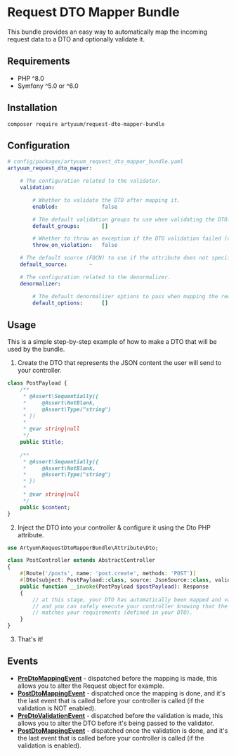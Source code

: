 # Request DTO Mapper Bundle
This bundle provides an easy way to automatically map the incoming request data to a DTO and optionally validate it.

## Requirements
- PHP ^8.0
- Symfony ^5.0 or ^6.0

## Installation
```
composer require artyuum/request-dto-mapper-bundle 
```

## Configuration
```yml
# config/packages/artyuum_request_dto_mapper_bundle.yaml
artyuum_request_dto_mapper:

    # The configuration related to the validator.
    validation:

        # Whether to validate the DTO after mapping it.
        enabled:              false

        # The default validation groups to use when validating the DTO.
        default_groups:       []

        # Whether to throw an exception if the DTO validation failed (constraint violations).
        throw_on_violation:   false

    # The default source (FQCN) to use if the attribute does not specify any.
    default_source:       ~

    # The configuration related to the denormalizer.
    denormalizer:

        # The default denormalizer options to pass when mapping the request data to the DTO.
        default_options:      []
```

## Usage
This is a simple step-by-step example of how to make a DTO that will be used by the bundle.

1. Create the DTO that represents the JSON content the user will send to your controller. 
```php
class PostPayload {
    /**
     * @Assert\Sequentially({
     *     @Assert\NotBlank,
     *     @Assert\Type("string")
     * })
     *
     * @var string|null
     */
    public $title;
    
    /**
     * @Assert\Sequentially({
     *     @Assert\NotBlank,
     *     @Assert\Type("string")
     * })
     *
     * @var string|null
     */
    public $content;
}
```

2. Inject the DTO into your controller & configure it using the Dto PHP attribute.
```php
use Artyum\RequestDtoMapperBundle\Attribute\Dto;

class PostController extends AbstractController
{
    #[Route('/posts', name: 'post.create', methods: 'POST')]
    #[Dto(subject: PostPayload::class, source: JsonSource::class, validation: true)]
    public function __invoke(PostPayload $postPayload): Response
    {
		// at this stage, your DTO has automatically been mapped and validated (if enabled)
		// and you can safely execute your controller knowing that the submitted content
      	// matches your requirements (defined in your DTO).
    }
}
```
3. That's it!

## Events
- **[PreDtoMappingEvent](/src/Event/PreDtoMappingEvent.php)** - dispatched before the mapping is made, this allows you to alter the Request object for example.
- **[PostDtoMappingEvent](/src/Event/PostDtoMappingEvent.php)** - dispatched once the mapping is done, and it's the last event that is called before your controller is called (if the validation is NOT enabled).
- **[PreDtoValidationEvent](/src/Event/PreDtoValidationEvent.php)** - dispatched before the validation is made, this allows you to alter the DTO before it's being passed to the validator.
- **[PostDtoMappingEvent](/src/Event/PostDtoMappingEvent.php)** - dispatched once the validation is done, and it's the last event that is called before your controller is called (if the validation is enabled).
